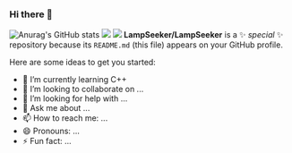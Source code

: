 ### Hi there 👋
![Anurag's GitHub stats](https://github-readme-stats.vercel.app/api?username=LampSeeker&show_icons=true&theme=radical)
![](https://leetcard.jacoblin.cool/LampSeeker?theme=unicorn)
![](https://leetcard.jacoblin.cool/LampSeeker?theme=light,unicorn)
**LampSeeker/LampSeeker** is a ✨ _special_ ✨ repository because its `README.md` (this file) appears on your GitHub profile.

Here are some ideas to get you started:


- 🌱 I’m currently learning C++
- 👯 I’m looking to collaborate on ...
- 🤔 I’m looking for help with ...
- 💬 Ask me about ...
- 📫 How to reach me: ...
- 😄 Pronouns: ...
- ⚡ Fun fact: ...

